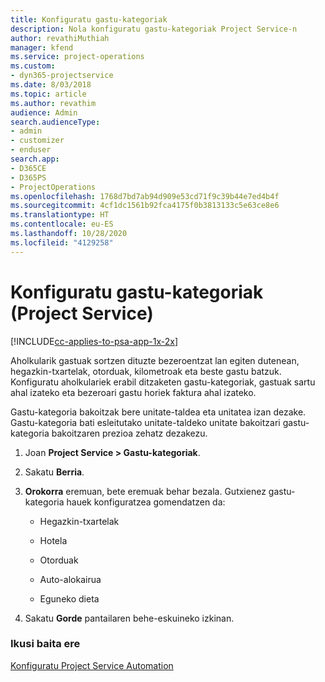 ```yaml
---
title: Konfiguratu gastu-kategoriak
description: Nola konfiguratu gastu-kategoriak Project Service-n
author: revathiMuthiah
manager: kfend
ms.service: project-operations
ms.custom:
- dyn365-projectservice
ms.date: 8/03/2018
ms.topic: article
ms.author: revathim
audience: Admin
search.audienceType:
- admin
- customizer
- enduser
search.app:
- D365CE
- D365PS
- ProjectOperations
ms.openlocfilehash: 1768d7bd7ab94d909e53cd71f9c39b44e7ed4b4f
ms.sourcegitcommit: 4cf1dc1561b92fca4175f0b3813133c5e63ce8e6
ms.translationtype: HT
ms.contentlocale: eu-ES
ms.lasthandoff: 10/28/2020
ms.locfileid: "4129258"
---
```

# <a name="configure-expense-categories-project-service"></a>Konfiguratu gastu-kategoriak (Project Service)

[!INCLUDE[cc-applies-to-psa-app-1x-2x](../includes/cc-applies-to-psa-app-1x-2x.md)]

Aholkularik gastuak sortzen dituzte bezeroentzat lan egiten dutenean, hegazkin-txartelak, otorduak, kilometroak eta beste gastu batzuk. Konfiguratu aholkulariek erabil ditzaketen gastu-kategoriak, gastuak sartu ahal izateko eta bezeroari gastu horiek faktura ahal izateko.  
  
Gastu-kategoria bakoitzak bere unitate-taldea eta unitatea izan dezake. Gastu-kategoria bati esleitutako unitate-taldeko unitate bakoitzari gastu-kategoria bakoitzaren prezioa zehatz dezakezu.  
  
1.  Joan **Project Service > Gastu-kategoriak**.  
  
2.  Sakatu **Berria**.  
  
3.  **Orokorra** eremuan, bete eremuak behar bezala. Gutxienez gastu-kategoria hauek konfiguratzea gomendatzen da:  
  
    -   Hegazkin-txartelak  
  
    -   Hotela  
  
    -   Otorduak  
  
    -   Auto-alokairua  
  
    -   Eguneko dieta  
  
4.  Sakatu **Gorde** pantailaren behe-eskuineko izkinan.  
  
### <a name="see-also"></a>Ikusi baita ere  
 [Konfiguratu Project Service Automation](../psa/configure.md)
